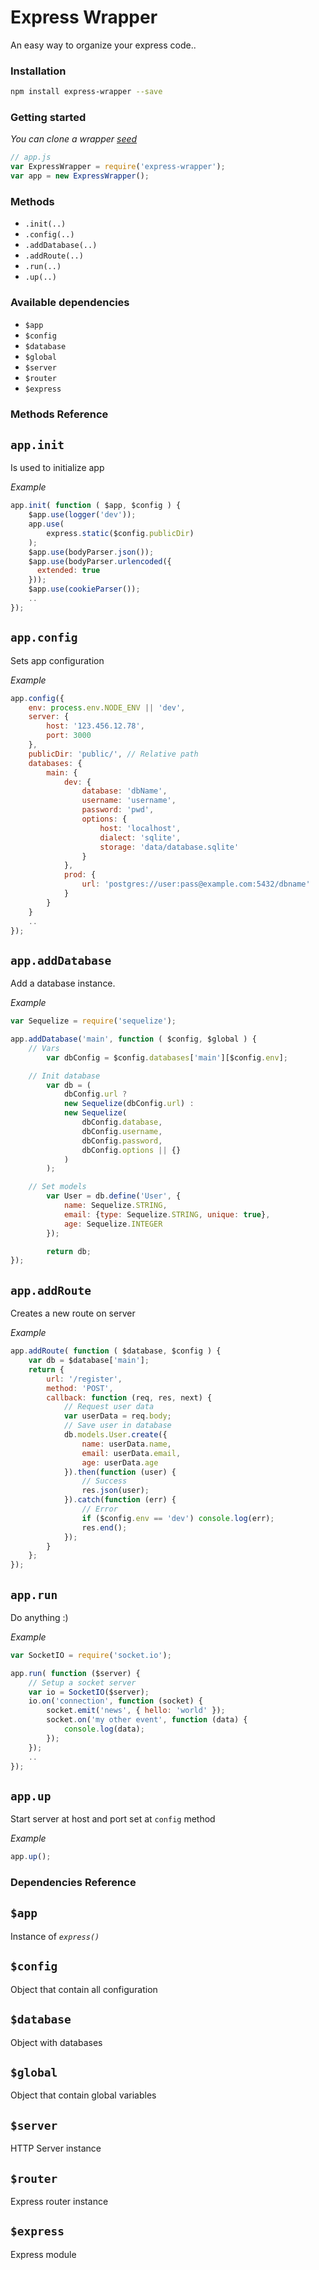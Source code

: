 Express Wrapper
=============

An easy way to organize your express code..

### Installation
```bash
npm install express-wrapper --save
```

### Getting started

*You can clone a wrapper [seed](https://github.com/dsilva2401/express-wrapper-seed)*

```js
// app.js
var ExpressWrapper = require('express-wrapper');
var app = new ExpressWrapper();
```

### Methods

- `.init(..)`
- `.config(..)`
- `.addDatabase(..)`
- `.addRoute(..)`
- `.run(..)`
- `.up(..)`

### Available dependencies

- `$app`
- `$config`
- `$database`
- `$global`
- `$server`
- `$router`
- `$express`


### Methods Reference

`app.init`
----------

Is used to initialize app

*Example*
```js
app.init( function ( $app, $config ) {
    $app.use(logger('dev'));
    app.use(
        express.static($config.publicDir)
    );
    $app.use(bodyParser.json());
    $app.use(bodyParser.urlencoded({
      extended: true
    }));
    $app.use(cookieParser());
    ..
});
```

`app.config`
------------
Sets app configuration

*Example*
```js
app.config({
    env: process.env.NODE_ENV || 'dev',
    server: {
        host: '123.456.12.78',
        port: 3000
    },
    publicDir: 'public/', // Relative path
    databases: {
        main: {
            dev: {
                database: 'dbName',
                username: 'username',
                password: 'pwd',
                options: {
                    host: 'localhost',
                    dialect: 'sqlite',
                    storage: 'data/database.sqlite'
                }
            },
            prod: {
                url: 'postgres://user:pass@example.com:5432/dbname'
            }
        }
    }
    ..
});
```


`app.addDatabase`
------------------

Add a database instance.

*Example*

```js
var Sequelize = require('sequelize');

app.addDatabase('main', function ( $config, $global ) {
    // Vars
        var dbConfig = $config.databases['main'][$config.env];

    // Init database
        var db = (
            dbConfig.url ?
            new Sequelize(dbConfig.url) :
            new Sequelize(
                dbConfig.database,
                dbConfig.username,
                dbConfig.password,
                dbConfig.options || {}
            )
        );

    // Set models
        var User = db.define('User', {
            name: Sequelize.STRING,
            email: {type: Sequelize.STRING, unique: true},
            age: Sequelize.INTEGER
        });

        return db;
});
```

`app.addRoute`
---------------
Creates a new route on server

*Example*
```js
app.addRoute( function ( $database, $config ) {
    var db = $database['main'];
    return {
        url: '/register',
        method: 'POST',
        callback: function (req, res, next) {
            // Request user data
            var userData = req.body;
            // Save user in database
            db.models.User.create({
                name: userData.name,
                email: userData.email,
                age: userData.age
            }).then(function (user) {
                // Success
                res.json(user);
            }).catch(function (err) {
                // Error
                if ($config.env == 'dev') console.log(err);
                res.end();
            });
        }
    };
});
```

`app.run`
---------------
Do anything :)

*Example*
```js
var SocketIO = require('socket.io');

app.run( function ($server) {
    // Setup a socket server
    var io = SocketIO($server);
    io.on('connection', function (socket) {
        socket.emit('news', { hello: 'world' });
        socket.on('my other event', function (data) {
            console.log(data);
        });
    });
    ..
});
```

`app.up`
---------------
Start server at host and port set at `config` method

*Example*
```js
app.up();
```


### Dependencies Reference
`$app`
------
Instance of *`express()`*

`$config`
---------
Object that contain all configuration


`$database`
-----------
Object with databases


`$global`
---------
Object that contain global variables


`$server`
---------
HTTP Server instance


`$router`
---------
Express router instance

`$express`
---------
Express module